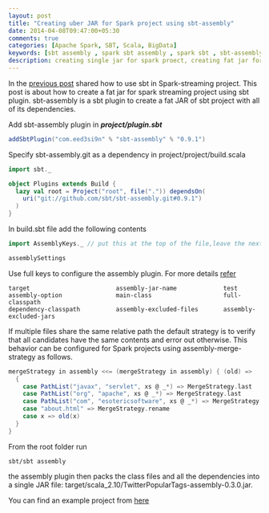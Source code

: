 ```yaml
---
layout: post
title: "Creating uber JAR for Spark project using sbt-assembly"
date: 2014-04-08T09:47:00+05:30
comments: true
categories: [Apache Spark, SBT, Scala, BigData]
keywords: [sbt assembly , spark sbt assembly , spark sbt , sbt-assembly , sbt fat jar, sbt assembly spark, sbt assembly tutorial, sbt uberjar, sbt-assembly tutorial, sbt spark , spark assembly jar , assembly sbt, spark-assembly, sbt assembly jar, sbt assembly plugin, sbt assembly example, sbt merge strategy, sbt one jar, spark assembly, apache spark jar, sbt mergestrategy, sbt assembly exclude, sbt/sbt assembly, assembly.sbt, spark sbt dependency, sbt assembly main class, mergestrategy in assembly, sbt one-jar, sbt assembly merge strategy, spark jar, sbt create project, spark sbt/sbt assembly, sbt multiple projects, sbt-assembly example, spark jars, sbt exclude dependency, uber jar, sbt rootproject, sbt create new project, spark add jar, spark streaming sbt, the spark fat project]
description: creating single jar for spark proect, creating fat jar for spark project, creating single ar using sbt-assemby, spark using sbt
---
```

In the [previous post](/blog/2014/04/01/a-standalone-spark-application-in-scala/) shared how to use sbt in Spark-streaming project. This post is about how to create a fat jar for spark streaming project using sbt plugin. sbt-assembly is a sbt plugin to create a fat JAR of sbt project with all of its dependencies.

Add sbt-assembly plugin in **_project/plugin.sbt_**
```scala
addSbtPlugin("com.eed3si9n" % "sbt-assembly" % "0.9.1")
```

Specify sbt-assembly.git as a dependency in project/project/build.scala


```scala
import sbt._

object Plugins extends Build {
  lazy val root = Project("root", file(".")) dependsOn(
    uri("git://github.com/sbt/sbt-assembly.git#0.9.1")
  )
}
```
In build.sbt file add the following contents
```scala
import AssemblyKeys._ // put this at the top of the file,leave the next line blank

assemblySettings
```
Use full keys to configure the assembly plugin. For more details [refer](https://github.com/sbt/sbt-assembly)
```
target                        assembly-jar-name             test
assembly-option               main-class                    full-classpath
dependency-classpath          assembly-excluded-files       assembly-excluded-jars
```
If multiple files share the same relative path the default strategy is to verify that all candidates have the same contents and error out otherwise. This behavior can be configured for Spark projects using assembly-merge-strategy as follows.

```scala
mergeStrategy in assembly <<= (mergeStrategy in assembly) { (old) =>
  {
    case PathList("javax", "servlet", xs @ _*) => MergeStrategy.last
    case PathList("org", "apache", xs @ _*) => MergeStrategy.last
    case PathList("com", "esotericsoftware", xs @ _*) => MergeStrategy.last
    case "about.html" => MergeStrategy.rename
    case x => old(x)
  }
}
```
From the root folder run
```
sbt/sbt assembly
```
the assembly plugin then packs the class files and all the dependencies into a single JAR file: target/scala_2.10/TwitterPopularTags-assembly-0.3.0.jar.

You can find an example project from [here](https://github.com/prabeesh/SparkTwitterAnalysis)
